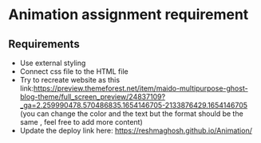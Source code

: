 # Animation assignment requirement

## Requirements

- Use external styling
- Connect css file to the HTML file
- Try to recreate website as this link:https://preview.themeforest.net/item/maido-multipurpose-ghost-blog-theme/full_screen_preview/24837109?_ga=2.259990478.570486835.1654146705-2133876429.1654146705 (you can change the color and the text but the format should be the same , feel free to add more content)
- Update the deploy link here: https://reshmaghosh.github.io/Animation/
